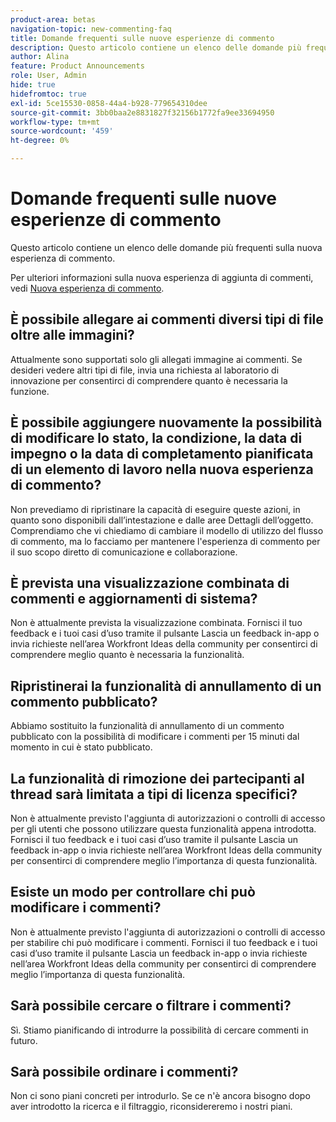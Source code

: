 ```yaml
---
product-area: betas
navigation-topic: new-commenting-faq
title: Domande frequenti sulle nuove esperienze di commento
description: Questo articolo contiene un elenco delle domande più frequenti sulla nuova esperienza di commento.
author: Alina
feature: Product Announcements
role: User, Admin
hide: true
hidefromtoc: true
exl-id: 5ce15530-0858-44a4-b928-779654310dee
source-git-commit: 3bb0baa2e8831827f32156b1772fa9ee33694950
workflow-type: tm+mt
source-wordcount: '459'
ht-degree: 0%

---
```


# Domande frequenti sulle nuove esperienze di commento

Questo articolo contiene un elenco delle domande più frequenti sulla nuova esperienza di commento.

Per ulteriori informazioni sulla nuova esperienza di aggiunta di commenti, vedi [Nuova esperienza di commento](../../betas/new-commenting-experience-beta/unified-commenting-experience.md).

## È possibile allegare ai commenti diversi tipi di file oltre alle immagini?

Attualmente sono supportati solo gli allegati immagine ai commenti. Se desideri vedere altri tipi di file, invia una richiesta al laboratorio di innovazione per consentirci di comprendere quanto è necessaria la funzione.

## È possibile aggiungere nuovamente la possibilità di modificare lo stato, la condizione, la data di impegno o la data di completamento pianificata di un elemento di lavoro nella nuova esperienza di commento?

Non prevediamo di ripristinare la capacità di eseguire queste azioni, in quanto sono disponibili dall’intestazione e dalle aree Dettagli dell’oggetto. Comprendiamo che vi chiediamo di cambiare il modello di utilizzo del flusso di commento, ma lo facciamo per mantenere l&#39;esperienza di commento per il suo scopo diretto di comunicazione e collaborazione.

## È prevista una visualizzazione combinata di commenti e aggiornamenti di sistema?

Non è attualmente prevista la visualizzazione combinata. Fornisci il tuo feedback e i tuoi casi d’uso tramite il pulsante Lascia un feedback in-app o invia richieste nell’area Workfront Ideas della community per consentirci di comprendere meglio quanto è necessaria la funzionalità.

## Ripristinerai la funzionalità di annullamento di un commento pubblicato?

Abbiamo sostituito la funzionalità di annullamento di un commento pubblicato con la possibilità di modificare i commenti per 15 minuti dal momento in cui è stato pubblicato.

## La funzionalità di rimozione dei partecipanti al thread sarà limitata a tipi di licenza specifici?

Non è attualmente previsto l&#39;aggiunta di autorizzazioni o controlli di accesso per gli utenti che possono utilizzare questa funzionalità appena introdotta. Fornisci il tuo feedback e i tuoi casi d’uso tramite il pulsante Lascia un feedback in-app o invia richieste nell’area Workfront Ideas della community per consentirci di comprendere meglio l’importanza di questa funzionalità.

## Esiste un modo per controllare chi può modificare i commenti?

Non è attualmente previsto l&#39;aggiunta di autorizzazioni o controlli di accesso per stabilire chi può modificare i commenti. Fornisci il tuo feedback e i tuoi casi d’uso tramite il pulsante Lascia un feedback in-app o invia richieste nell’area Workfront Ideas della community per consentirci di comprendere meglio l’importanza di questa funzionalità.

## Sarà possibile cercare o filtrare i commenti?

Sì. Stiamo pianificando di introdurre la possibilità di cercare commenti in futuro.

## Sarà possibile ordinare i commenti?

Non ci sono piani concreti per introdurlo. Se ce n&#39;è ancora bisogno dopo aver introdotto la ricerca e il filtraggio, riconsidereremo i nostri piani.
